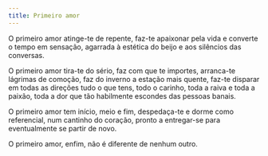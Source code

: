 ```yaml
---
title: Primeiro amor
---
```


O primeiro amor atinge-te de repente, faz-te apaixonar pela vida e converte o tempo em sensação, agarrada à estética do beijo e aos silêncios das conversas.

O primeiro amor tira-te do sério, faz com que te importes, arranca-te lágrimas de comoção, faz do inverno a estação mais quente, faz-te disparar em todas as direções tudo o que tens, todo o carinho, toda a raiva e toda a paixão, toda a dor que tão habilmente escondes das pessoas banais.

O primeiro amor tem início, meio e fim, despedaça-te e dorme como referencial, num cantinho do coração, pronto a entregar-se para eventualmente se partir de novo.

O primeiro amor, enfim, não é diferente de nenhum outro.
